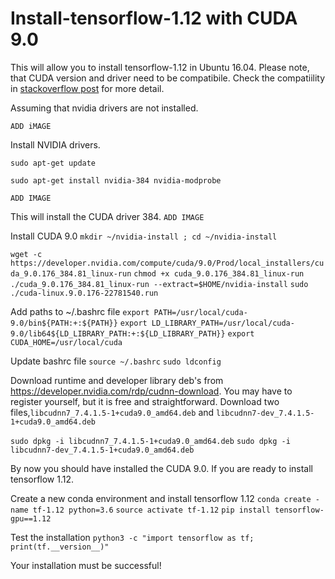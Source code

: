 # Install-tensorflow-1.12 with CUDA 9.0

This will allow you to install tensorflow-1.12 in Ubuntu 16.04. Please note, that CUDA version and driver need to be compatibile. Check the compatiility in [stackoverflow post](https://stackoverflow.com/questions/30820513/what-is-the-correct-version-of-cuda-for-my-nvidia-driver/30820690#30820690) for more detail.

Assuming that nvidia drivers are not installed.

``ADD iMAGE``

Install NVIDIA drivers. 

``sudo apt-get update``

``sudo apt-get install nvidia-384 nvidia-modprobe``

``ADD IMAGE``

This will install the CUDA driver 384. 
``ADD IMAGE``

Install CUDA 9.0
``mkdir ~/nvidia-install ; cd ~/nvidia-install``

``wget -c https://developer.nvidia.com/compute/cuda/9.0/Prod/local_installers/cuda_9.0.176_384.81_linux-run``
``chmod +x cuda_9.0.176_384.81_linux-run``
``./cuda_9.0.176_384.81_linux-run --extract=$HOME/nvidia-install``
``sudo ./cuda-linux.9.0.176-22781540.run``

Add paths to ~/.bashrc file
``export PATH=/usr/local/cuda-9.0/bin${PATH:+:${PATH}}``
``export LD_LIBRARY_PATH=/usr/local/cuda-9.0/lib64${LD_LIBRARY_PATH:+:${LD_LIBRARY_PATH}}``
``export CUDA_HOME=/usr/local/cuda``

Update bashrc file
``source ~/.bashrc``
``sudo ldconfig``

Download runtime and developer library deb's from https://developer.nvidia.com/rdp/cudnn-download. You may have to register yourself, but it is free and straightforward. Download two files,`libcudnn7_7.4.1.5-1+cuda9.0_amd64.deb` and `libcudnn7-dev_7.4.1.5-1+cuda9.0_amd64.deb`

``sudo dpkg -i libcudnn7_7.4.1.5-1+cuda9.0_amd64.deb``
``sudo dpkg -i libcudnn7-dev_7.4.1.5-1+cuda9.0_amd64.deb``

By now you should have installed the CUDA 9.0. If you are ready to install tensorflow 1.12.

Create a new conda environment and install tensorflow 1.12
``conda create -name tf-1.12 python=3.6``
``source activate tf-1.12``
``pip install tensorflow-gpu==1.12``

Test the installation
``python3 -c "import tensorflow as tf; print(tf.__version__)"``

Your installation must be successful!
